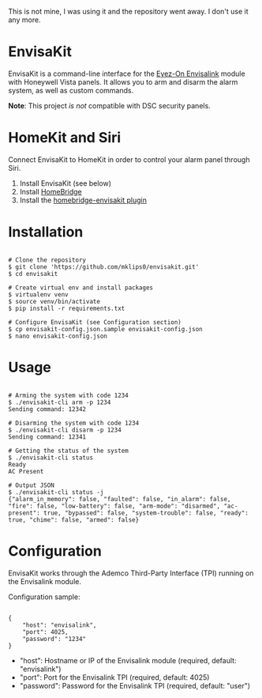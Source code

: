 This is not mine, I was using it and the repository went away. I don't use it any more.

# EnvisaKit

EnvisaKit is a command-line interface for the [Eyez-On Envisalink](http://www.eyezon.com) module with Honeywell Vista panels. It allows you to arm and disarm the alarm system, as well as custom commands.

**Note**: This project _is not_ compatible with DSC security panels.

# HomeKit and Siri

Connect EnvisaKit to HomeKit in order to control your alarm panel through Siri.

1. Install EnvisaKit (see below)
2. Install [HomeBridge](https://github.com/nfarina/homebridge)
3. Install the [homebridge-envisakit plugin](https://github.com/mklips0/homebridge-envisakit)

# Installation

```

# Clone the repository
$ git clone 'https://github.com/mklips0/envisakit.git'
$ cd envisakit

# Create virtual env and install packages
$ virtualenv venv
$ source venv/bin/activate
$ pip install -r requirements.txt

# Configure EnvisaKit (see Configuration section)
$ cp envisakit-config.json.sample envisakit-config.json
$ nano envisakit-config.json

```

# Usage

```

# Arming the system with code 1234
$ ./envisakit-cli arm -p 1234
Sending command: 12342

# Disarming the system with code 1234
$ ./envisakit-cli disarm -p 1234
Sending command: 12341

# Getting the status of the system
$ ./envisakit-cli status
Ready
AC Present

# Output JSON
$ ./envisakit-cli status -j
{"alarm_in_memory": false, "faulted": false, "in_alarm": false, "fire": false, "low-battery": false, "arm-mode": "disarmed", "ac-present": true, "bypassed": false, "system-trouble": false, "ready": true, "chime": false, "armed": false}

```


# Configuration

EnvisaKit works through the Ademco Third-Party Interface (TPI) running on the Envisalink module.

Configuration sample:

```

{
	"host": "envisalink",
	"port": 4025,
	"password": "1234"
}

```

* "host": Hostname or IP of the Envisalink module (required, default: "envisalink")
* "port": Port for the Envisalink TPI (required, default: 4025)
* "password": Password for the Envisalink TPI (required, default: "user")




